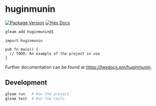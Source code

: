 # huginmunin

[![Package Version](https://img.shields.io/hexpm/v/huginmunin)](https://hex.pm/packages/huginmunin)
[![Hex Docs](https://img.shields.io/badge/hex-docs-ffaff3)](https://hexdocs.pm/huginmunin/)

```sh
gleam add huginmunin@1
```
```gleam
import huginmunin

pub fn main() {
  // TODO: An example of the project in use
}
```

Further documentation can be found at <https://hexdocs.pm/huginmunin>.

## Development

```sh
gleam run   # Run the project
gleam test  # Run the tests
```
